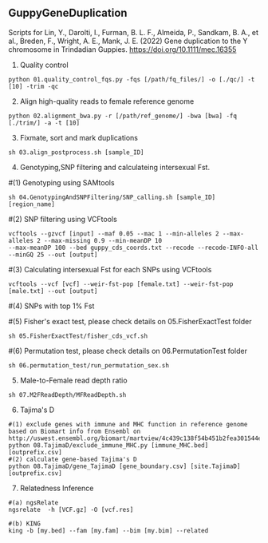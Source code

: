 ## GuppyGeneDuplication
Scripts for Lin, Y., Darolti, I., Furman, B. L. F., Almeida, P., Sandkam, B. A., et al., Breden, F., Wright, A. E., Mank, J. E. (2022) Gene duplication to the Y chromosome in Trindadian Guppies. https://doi.org/10.1111/mec.16355

1. Quality control
```
python 01.quality_control_fqs.py -fqs [/path/fq_files/] -o [./qc/] -t [10] -trim -qc
```

2. Align high-quality reads to female reference genome 
```
python 02.alignment_bwa.py -r [/path/ref_genome/] -bwa [bwa] -fq [./trim/] -a -t [10]
```

3. Fixmate, sort and mark duplications
```
sh 03.align_postprocess.sh [sample_ID]
```

4. Genotyping,SNP filtering and calculateing intersexual Fst. 

#(1) Genotyping using SAMtools
```
sh 04.GenotypingAndSNPFiltering/SNP_calling.sh [sample_ID] [region_name]
```

#(2) SNP filtering using VCFtools
```
vcftools --gzvcf [input] --maf 0.05 --mac 1 --min-alleles 2 --max-alleles 2 --max-missing 0.9 --min-meanDP 10 
--max-meanDP 100 --bed guppy_cds_coords.txt --recode --recode-INFO-all --minGQ 25 --out [output]
```

#(3) Calculating intersexual Fst for each SNPs using VCFtools
```
vcftools --vcf [vcf] --weir-fst-pop [female.txt] --weir-fst-pop [male.txt] --out [output]
```

#(4) SNPs with top 1% Fst 

#(5) Fisher's exact test, please check details on 05.FisherExactTest folder
```
sh 05.FisherExactTest/fisher_cds_vcf.sh
```

#(6) Permutation test, please check details on 06.PermutationTest folder
```
sh 06.permutation_test/run_permutation_sex.sh
``` 

5. Male-to-Female read depth ratio 
```
sh 07.M2FReadDepth/MFReadDepth.sh
```

6. Tajima's D
```
#(1) exclude genes with immune and MHC function in reference genome 
based on Biomart info from Ensembl on 
http://uswest.ensembl.org/biomart/martview/4c439c138f54b451b2fea301544e731a
python 08.TajimaD/exclude_immune_MHC.py [immune_MHC.bed] [outprefix.csv] 
#(2) calculate gene-based Tajima's D
python 08.TajimaD/gene_TajimaD [gene_boundary.csv] [site.TajimaD] [outprefix.csv]
```

7. Relatedness Inference 

```
#(a) ngsRelate 
ngsrelate  -h [VCF.gz] -O [vcf.res]

#(b) KING 
king -b [my.bed] --fam [my.fam] --bim [my.bim] --related
```

